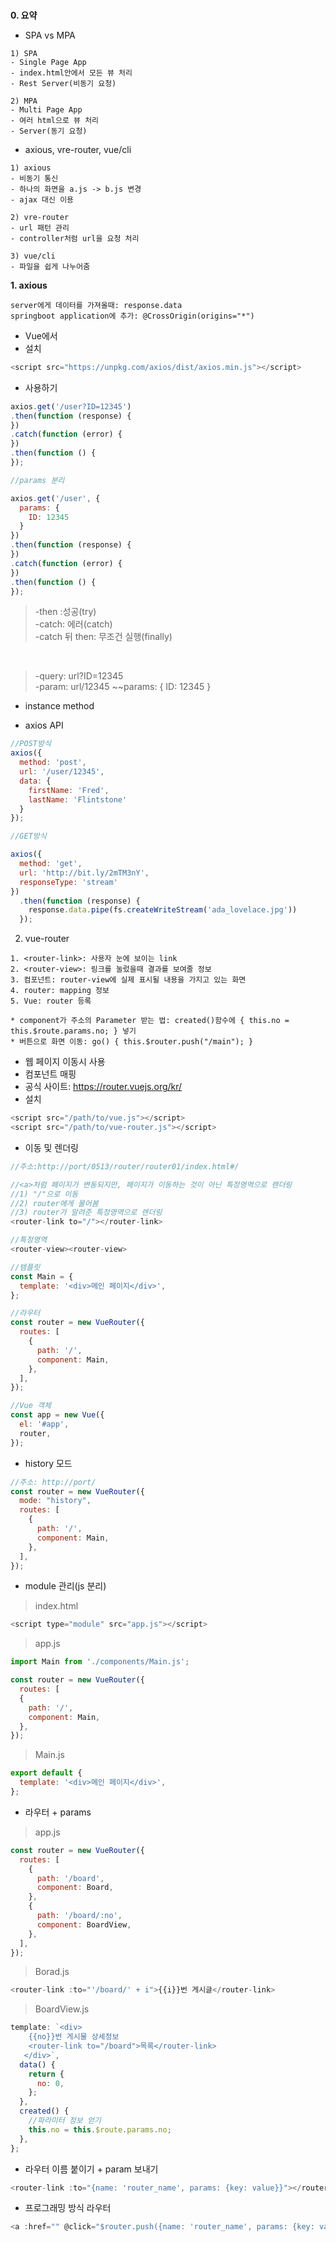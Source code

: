 ###

**0. 요약**

- SPA vs MPA
```
1) SPA
- Single Page App
- index.html안에서 모든 뷰 처리
- Rest Server(비동기 요청)

2) MPA
- Multi Page App
- 여러 html으로 뷰 처리
- Server(동기 요청)
```

- axious, vre-router, vue/cli
```
1) axious
- 비동기 통신
- 하나의 화면을 a.js -> b.js 변경
- ajax 대신 이용

2) vre-router
- url 패턴 관리
- controller처럼 url을 요청 처리

3) vue/cli
- 파일을 쉽게 나누어줌
```


**1. axious**

```
server에게 데이터를 가져올때: response.data
springboot application에 추가: @CrossOrigin(origins="*")
```

- Vue에서 
- 설치
```javascript
<script src="https://unpkg.com/axios/dist/axios.min.js"></script>
```
- 사용하기
```javascript
axios.get('/user?ID=12345')
.then(function (response) {
})
.catch(function (error) {
})
.then(function () {
});

//params 분리

axios.get('/user', {
  params: {
    ID: 12345
  }
})
.then(function (response) {
})
.catch(function (error) {
})
.then(function () {
});  
```
> -then :성공(try) <br>
> -catch: 에러(catch) <br>
> -catch 뒤 then: 무조건 실행(finally)

<br>

> -query: url?ID=12345 <br>
> -param: url/12345
~~params: { ID: 12345 }

- instance method

- axios API
```javascript
//POST방식
axios({
  method: 'post',
  url: '/user/12345',
  data: {
    firstName: 'Fred',
    lastName: 'Flintstone'
  }
});

//GET방식

axios({
  method: 'get',
  url: 'http://bit.ly/2mTM3nY',
  responseType: 'stream'
})
  .then(function (response) {
    response.data.pipe(fs.createWriteStream('ada_lovelace.jpg'))
  });
```

2. vue-router

```
1. <router-link>: 사용자 눈에 보이는 link
2. <router-view>: 링크를 눌렀을때 결과를 보여줄 정보
3. 컴포넌트: router-view에 실제 표시될 내용을 가지고 있는 화면
4. router: mapping 정보
5. Vue: router 등록

* component가 주소의 Parameter 받는 법: created()함수에 { this.no = this.$route.params.no; } 넣기
* 버튼으로 화면 이동: go() { this.$router.push("/main"); }
```

- 웹 페이지 이동시 사용
- 컴포넌트 매핑
- 공식 사이트: https://router.vuejs.org/kr/
- 설치
```javascript
<script src="/path/to/vue.js"></script>
<script src="/path/to/vue-router.js"></script>
```

- 이동 및 렌더링
```javascript
//주소:http://port/0513/router/router01/index.html#/

//<a>처럼 페이지가 변동되지만, 페이지가 이동하는 것이 아닌 특정영역으로 렌더링
//1) "/"으로 이동
//2) router에게 물어봄
//3) router가 알려준 특정영역으로 렌더링
<router-link to="/"></router-link>

//특정영역
<router-view><router-view>

//템플릿
const Main = {
  template: '<div>메인 페이지</div>',
};

//라우터
const router = new VueRouter({
  routes: [
    {
      path: '/',
      component: Main,
    },
  ],
});

//Vue 객체
const app = new Vue({
  el: '#app',
  router,
});
```

- history 모드
```javascript
//주소: http://port/
const router = new VueRouter({
  mode: "history",
  routes: [
    {
      path: '/',
      component: Main,
    },
  ],
});
```

- module 관리(js 분리)
> index.html
```javascript
<script type="module" src="app.js"></script>
```
> app.js
```javascript
import Main from './components/Main.js';

const router = new VueRouter({
  routes: [
  {
    path: '/',
    component: Main,
  },
});
```

> Main.js
```javascript
export default {
  template: '<div>메인 페이지</div>',
};
```

- 라우터 + params

> app.js
```javascript
const router = new VueRouter({
  routes: [
    {
      path: '/board',
      component: Board,
    },
    {
      path: '/board/:no',
      component: BoardView,
    },
  ],
});
```

> Borad.js
```javascript
<router-link :to="'/board/' + i">{{i}}번 게시글</router-link>
```

> BoardView.js
```javascript
template: `<div>
    {{no}}번 게시물 상세정보
    <router-link to="/board">목록</router-link>
   </div>`,
  data() {
    return {
      no: 0,
    };
  },
  created() {
    //파라미터 정보 얻기
    this.no = this.$route.params.no;
  },
};
```

- 라우터 이름 붙이기 + param 보내기
```javascript
<router-link :to="{name: 'router_name', params: {key: value}}"></router-link>
```

- 프로그래밍 방식 라우터
```javascript
<a :href="" @click="$router.push({name: 'router_name', params: {key: value}})"></a>
```

